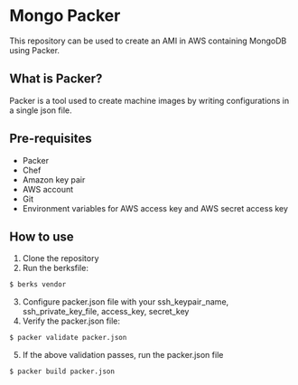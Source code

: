 # Mongo Packer
This repository can be used to create an AMI in AWS containing MongoDB using Packer.

## What is Packer?
Packer is a tool used to create machine images by writing configurations in a single json file.

## Pre-requisites
- Packer
- Chef
- Amazon key pair
- AWS account
- Git
- Environment variables for AWS access key and AWS secret access key

## How to use
1) Clone the repository
2) Run the berksfile:
```bash
$ berks vendor
```
3) Configure packer.json file with your ssh_keypair_name, ssh_private_key_file, access_key, secret_key
4) Verify the packer.json file:
```bash
$ packer validate packer.json
```
5) If the above validation passes, run the packer.json file
```bash
$ packer build packer.json
```
